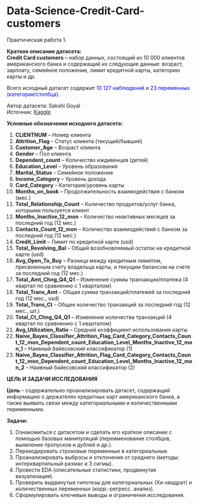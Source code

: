 # Data-Science-Credit-Card-customers
Практическая работа 1.

**Краткое описание датасета:** <br>
**Credit Card customers** – набор данных, состоящий из 10 000 клиентов американского банка и содержащий их следующие данные: возраст, зарплату, семейное положение, лимит кредитной карты, категорию карты и др. <br>

Всего исходный датасет содержит <font color = blue> 10 127 наблюдений </font> и <font color = blue> 23 переменных (категории/столбца)</font>.

Автор датасета: Sakshi Goyal<br>
Источник: [Kaggle](https://www.kaggle.com/datasets/sakshigoyal7/credit-card-customers)

**Условные обозначения исходного датасета:**<br>
1. **CLIENTNUM** – Номер клиента
2. **Attrition_Flag** – Статус клиента (текущий/бывший)
3. **Customer_Age** – Возраст клиента
4. **Gender** – Пол клиента
5. **Dependent_count** – Количество иждивенцев (детей)
6. **Education_Level** – Уровень образования
7. **Marital_Status** – Семейное положение
8. **Income_Category** – Уровень дохода
9. **Card_Category** – Категория/уровень карты 
10. **Months_on_book** – Продолжительность взаимодействия с банком (мес.)
11. **Total_Relationship_Count** – Количество продуктов/услуг банка, которыми пользуется клиент
12. **Months_Inactive_12_mon** – Количество неактивных месяцев за последний год (12 мес.)
13. **Contacts_Count_12_mon** – Количество взаимодействий с банком за последний год (12 мес.)
14. **Credit_Limit** – Лимит по кредитной карте (usd)
15. **Total_Revolving_Bal** – Общий возобновляемый остаток на кредитной карте (usd)
16. **Avg_Open_To_Buy** – Разница между кредитным лимитом, присвоенным счету владельца карты, и текущим балансом на счете за последний год (12 мес.)
17. **Total_Amt_Chng_Q4_Q1** – Изменение суммы транзакции/платежа (4 квартал по сравнению с 1 кварталом)
18. **Total_Trans_Amt** – Общая сумма транзакций/платежей за последний год (12 мес., usd)
19. **Total_Trans_Ct** – Общее количество транзакций за последний год (12 мес., шт.)
20. **Total_Ct_Chng_Q4_Q1** – Изменение количества транзакций (4 квартал по сравнению с 1 кварталом)
21. **Avg_Utilization_Ratio** – Средний коэффициент использования карты
22. **Naive_Bayes_Classifier_Attrition_Flag_Card_Category_Contacts_Count_12_mon_Dependent_count_Education_Level_Months_Inactive_12_mon_1** – Наивный байесовский классификатор (1)
23. **Naive_Bayes_Classifier_Attrition_Flag_Card_Category_Contacts_Count_12_mon_Dependent_count_Education_Level_Months_Inactive_12_mon_2** – Наивный байесовский классификатор (2)


**ЦЕЛЬ И ЗАДАЧИ ИССЛЕДОВАНИЯ**

**Цель** – содержательно проанализировать датасет, содержащий информацию о держателях кредитных карт американского банка, а также выявить связи между категориальными и количественными переменными.

**Задачи:**
1. Ознакомиться с датасетом и сделать его краткое описание с помощью базовых манипуляций (переименование столбцов, выявление пропусков и дублей и др.).
2. Перекодировать строковые переменные в категориальные.
3. Проанализировать выбросы и отклонения от среднего (методы: интерквартильный размах и 3 сигмы).
4. Провести EDA (описательные статистики, продвинутая визуализация).
5. Проверить выдвинутые гипотезы для категориальных (Хи-квадрат) и количественных переменных (корр.-регресс. анализ).
6. Сформулировать ключевые выводы и ограничения исследования.
